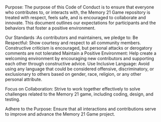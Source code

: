 Purpose:
The purpose of this Code of Conduct is to ensure that everyone who contributes to, or interacts with, the Memory 21 Game repository is treated with respect, feels safe, and is encouraged to collaborate and innovate. This document outlines our expectations for participants and the behaviors that foster a positive environment.

Our Standards :As contributors and maintainers, we pledge to:
Be Respectful: Show courtesy and respect to all community members. Constructive criticism is encouraged, but personal attacks or derogatory comments are not tolerated
Maintain a Positive Environment: Help create a welcoming environment by encouraging new contributors and supporting each other through constructive advice.
Use Inclusive Language: Avoid using any language that could be considered offensive, discriminatory, or exclusionary to others based on gender, race, religion, or any other personal attribute.

Focus on Collaboration: Strive to work together effectively to solve challenges related to the Memory 21 game, including coding, design, and testing.

Adhere to the Purpose: Ensure that all interactions and contributions serve to improve and advance the Memory 21 Game project.
